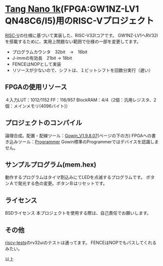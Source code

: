 # [Tang Nano 1k](https://ja.aliexpress.com/item/1005002551785169.html?channel=twinner)(FPGA:GW1NZ-LV1 QN48C6/I5)用のRISC-Vプロジェクト

[RISC-V](http://riscv.org/)の仕様に基づいて実装した、RISC-V32Iコアです。
GW1NZ-LV1へRV32Iを搭載するために、実用上問題ない範囲で仕様の一部を変更してます。
- プログラムカウンタ　32bit　→　16bit
- J-immの有効長　21bit → 18bit
- FENCEはNOPとして実装
- リソースが少ないので、シフトは、１ビットシフトを回数分実行（遅い）

FPGAの使用リソース
------------------------
４入力LUT：1012/1152
FF：116/957
BlockRAM：4/4（2個：汎用レジスタ、2個：メインメモリ(4096バイト)）


プロジェクトのコンパイル
------------------------
論理合成。配置・配線ツール：[Gowin_V1.9.8.07](http://www.gowinsemi.com.cn/solution_view.aspx?FId=n25:25:25&Id=563)(ページの下の方)
FPGAへの書き込みツール：[Programmer](https://dl.sipeed.com/shareURL/TANG/programmer)
Gowin標準のProgrammerではデバイスを認識しません。


サンプルプログラム(mem.hex)
------------------------
動作するプログラムはタイマ割込みにてLEDを点滅するプログラムです。
ボタンＡで発光する色の変更。ボタンＢはリセットです。


ライセンス
------------------------
BSDライセンス
本プロジェクトを使用する際は、自己責任でお願いします。

その他
------------------------
[riscv-tests](https://github.com/riscv-software-src/riscv-tests)のrv32uiのテストは通ってます。
FENCEはNOPでもパスしてくれるみたい。


以上
